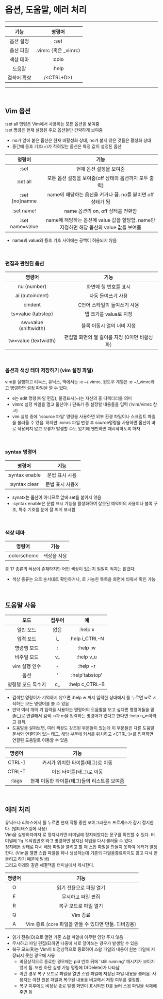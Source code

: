 # 옵션, 도움말, 에러 처리
---
|기능|명령어|
|:-----:|:---:|
|옵션 설정|:set|
|옵션 파일|.vimrc (혹은 _vimrc)|
|색상 테마|:colo|
|도움말|:help|
|검색어 확장|/<CTRL+D>)|
---

</br>

## Vim 옵션
:set all 명령은 Vim에서 사용하는 모든 옵션을 보여줌</br>
:set 명령은 현재 설정된 주요 옵션들만 간략하게 보여줌
- no가 앞에 붙은 옵션은 현재 비활성화 상태, no가 붙지 않은 것들은 활성화 상태
- 중간에 등호 기호(=)가 적혀있는 옵션은 특정 값이 설정된 옵션

|명령어|기능|
|:-----:|:---:|
|:set|현재 옵션 설정을 보여줌|
|:set all|모든 옵션 설정을 보여줌(off 상태의 옵션까지 모두 출력)|
|:set [no]namne|name에 해당하는 옵션을 켜거나 끔. no를 붙이면 off 상태가 됨|
|:set name!|name 옵션의 on, off 상태를 전환함|
|:set name=value|name에 해당하는 옵션에 value 값을 할당함. name만 지정하면 해당 옵션의 value 값을 보여줌|

- name과 value와 등호 기호 사이에는 공백이 허용되지 않음

</br>

### 편집과 관련된 옵션
|명령어|기능|
|:-----:|:---:|
|nu (number)|화면에 행 번호를 표시|
|ai (autoindent)|자동 들여쓰기 사용|
|cindent|C언어 스타일의 들여쓰기 사용|
|ts=value (tabstop)|탭 크기를 value로 지정|
|sw=value (shiftwidth)|블록 이동시 열의 너비 지정|
|tw=value (textwidth)|편집할 화면의 열 길이를 지정 (0이면 비활성화)|

</br>

### 옵션과 색상 테마 저장하기 (vim 설정 파일)
vim을 실행하고 리눅스, 유닉스, 맥에서는 :e ~/.vimrc, 윈도우 계열은 :e ~/_vimrc라고 명령하면 설정 파일을 열 수 있다.</br>
+ e는 edit 명령(파일 편집), 물결표시(~)는 자신의 홈 디렉터리를 의미
+ vimrc 설정 파일을 열고 옵션이나 단축키 등 설정할 내용들을 입력 (/vim/vimrc 참고)
+ vim 실행 중에 ':source 파일' 명령을 사용하면 외부 환경 파일이나 스크립트 파일을 불러올 수 있음. 하지만 .vimrc 파일 변경 후 source명령을 사용하면 옵션이 바로 적용되지 않고 오류가 발생할 수도 있기에 왠만하면 재시작하도록 하자

</br>

### syntax 명령어
|명령어|기능|
|:-----:|:---:|
|:syntax enable|문법 표시 사용|
|:syntax clear|문법 표시 사용X|

- synatx는 옵션이 아니므로 앞에 set을 붙이지 않음
- :syntax enable은 문법 표시 기능을 활성화하여 잘못된 예약어의 사용이나 블록 구조, 특수 기호를 눈에 잘 띄게 표시함

</br>

### 색상 테마
|명령어|기능|
|:-----:|:---:|
|:colorscheme <scheme>|<scheme> 색상을 사용|

총 17 종류의 색상이 존재하지만 어떤 색상이 있는지 일일이 적지는 않겠다.</br>
- 색상 종류는 <Tab>으로 순서대로 확인하거나, <CTRL-D>로 가능한 목록을 화면에 띄워서 확인 가능

</br>

## 도움말 사용
|모드|접두어|예|
|:---:|:---:|:---:|
|일반 모드|없음|:help x|
|입력 모드|i_|:help i_CTRL-N|
|명령행 모드|:|:help :w|
|비주얼 모드|v_|:help v_u|
|vim 실행 인수|-|:help -r|
|옵션|'|:help'tabstop'|
|명령행 모드 특수키|c_|:help c_CTRL-B|

- 검색할 명령어가 기억하지 않으면 :help w 까지 입력한 상태에서 <CTRL-D>를 누르면 w로 시작하는 모든 명령어를 볼 수 있음
- 만약 여러 개의 키 입력을 사용하는 명령어의 도움말을 보고 싶다면 명령어들을 밑줄(_)로 연결해서 검색. n과 m을 입력하는 명령어가 있다고 한다면 :help n_m아라고 검색.
- 도움말을 살펴보면, 여러 색상도 강조된 부분들이 있는데 이 부분들은 다른 도움말 문서와 연결되어 있는 태그. 해당 부분에 커서를 위치하고 <CTRL-]>를 입력하면 연결된 도움말로 이동할 수 있음

|명령어|기능|
|:-----:|:---:|
|CTRL-]|커서가 위치한 타이틀(태그)로 이동|
|CTRL-T|이전 타이틀(태그)로 이동|
|:tags|현재 이동한 타이틀(태그)들의 리스트를 보여줌|

</br>

## 에러 처리
유닉스나 리눅스에서 <CTRL-Z>를 누르면 현재 작동 중인 포어그라운드 프로세스가 잠시 정지한다. (멀티태스킹에 사용)</br>
Vim을 실행하자마자 <CTRL-Z>로 정지시키면 터미널에 정지되었다는 문구를 확인할 수 있다. 터미널에 'fg %작업번호'라고 명령하면 정지된 작업을 다시 불러올 수 있다.</br>
정지해둔 상태로 다시 해당 파일을 열려고 할 때 스왑 파일을 만들지 못하여 에러가 발생한다. (Vim을 열면 스왑 파일을 하나 생성하는데 기존의 파일을종료하지도 않고 다시 만들려고 하기 때문에 발생)</br>
그리고 아래와 같은 해결책을 터미널에서 제시한다.

|명령어|기능|
|:-----:|:---:|
|O|읽기 전용으로 파일 열기|
|E|무시하고 파일 편집|
|R|복구 모드로 파일 열기|
|Q|Vim 종료|
|A|Vim 종료 (core 파일을 만들 수 있다면 만듦. 디버깅용)

- 읽기 전용(O)으로 열면 기존 스왑 파일에 아무런 영향 주지 않음
- 무시하고 파일 편집(E)하면 나중에 서로 덮어쓰는 경우가 발생할 수 있음
- 복구 모드(R)는 Vim이 비정상적으로 종료하여 스왑 파일의 내용이 원본 파일에 저장되지 못한 경우에 사용
  - 비정상적으로 종료한 경우에는 pid 번호 뒤에 'still running' 메시지가 보이지 않게 됨. 또한 하단 실행 가능 명령에 D(Delete)가 나타남
  - 이런 경우 복구 모드로 파일을 열면 스왑 파일에 저장된 파일 내용을 불러옴. 사용자는 이전 원본 파일과 복구된 내용을 비교해서 저장 여부를 결정함.
  - 복구 이후에도 비정상 종료 발생 화면이 표시되면 D를 눌러 스왑 파일을 삭제해주면 됨
